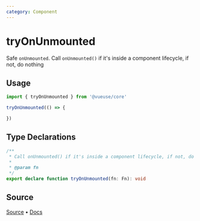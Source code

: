 ```yaml
---
category: Component
---
```


# tryOnUnmounted

Safe `onUnmounted`. Call `onUnmounted()` if it's inside a component lifecycle, if not, do nothing

## Usage

```js
import { tryOnUnmounted } from '@vueuse/core'

tryOnUnmounted(() => {

})
```


<!--FOOTER_STARTS-->
## Type Declarations

```typescript
/**
 * Call onUnmounted() if it's inside a component lifecycle, if not, do nothing
 *
 * @param fn
 */
export declare function tryOnUnmounted(fn: Fn): void
```

## Source

[Source](https://github.com/vueuse/vueuse/blob/master/packages/shared/tryOnUnmounted/index.ts) • [Docs](https://github.com/vueuse/vueuse/blob/master/packages/shared/tryOnUnmounted/index.md)


<!--FOOTER_ENDS-->